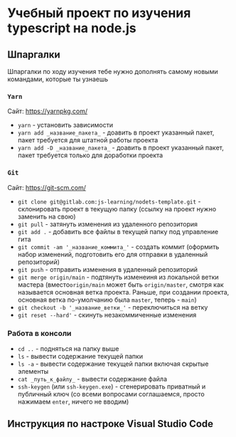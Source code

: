 # Учебный проект по изучения typescript на node.js

## Шпаргалки

Шпаргалки по ходу изучения тебе нужно дополнять самому новыми командами, которые ты узнаешь

### `Yarn`

Сайт: https://yarnpkg.com/

* `yarn` - установить зависимости
* `yarn add _название_пакета_` - доавить в проект указанный пакет, пакет требуется для штатной работы проекта
* `yarn add -D _название_пакета_` - доавить в проект указанный пакет, пакет требуется только для доработки проекта

### `Git`

Сайт: https://git-scm.com/

* `git clone git@gitlab.com:js-learning/nodets-template.git` - склонировать проект в текущую папку (ссылку на проект нужно заменить на свою)
* `git pull` - затянуть изменения из удаленного репозитория
* `git add .` - добавить все файлы в текущей папку под управление гита
* `git commit -am '_название_коммита_'` - создать коммит (оформить набор изменений, подготовить его для отправки в удаленный репозиторий)
* `git push` - отправить изменения в удаленный репозиторий
* `git merge origin/main` - подтянуть изменеиня из локальной ветки мастера (вместо`origin/main` может быть `origin/master`, смотря как называется основная ветка проекта. Раньше, при создании проекта, основная ветка по-умолчанию была `master`, теперь - `main`)
* `git checkout -b '_название_ветки_'` - переключиться на ветку
* `git reset --hard'` - скинуть незакоммиченные изменения

### Работа в консоли

* `cd ..` - подняться на папку выше
* `ls` - вывести содержание текущей папки
* `ls -a` - вывести содержание текущей папки включая скрытые элементы
* `cat _путь_к_файлу_` - вывести содержание файла
* `ssh-keygen` (или `ssh-keygen.exe`) - сгенерировать приватный и публичный ключ (со всеми вопросами соглашаемся, просто нажимаем `enter`, ничего не вводим)


## Инструкция по настроке Visual Studio Code
